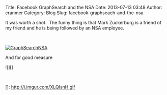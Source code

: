 Title: Facebook GraphSearch and the NSA
Date: 2013-07-13 03:49
Author: cranmer
Category: Blog
Slug: facebook-graphseach-and-the-nsa

It was worth a shot.  The funny thing is that Mark Zuckerburg is a
friend of my friend and he is being followed by an NSA employee.

 

[![GraphSearchNSA][]][GraphSearchNSA]

And for good measure

![][]

 

  [GraphSearchNSA]: http://wordpress.theoryandpractice.org/wp-content/uploads/2013/07/GraphSearchNSA.png
  []: http://i.imgur.com/XLQIsnH.gif
